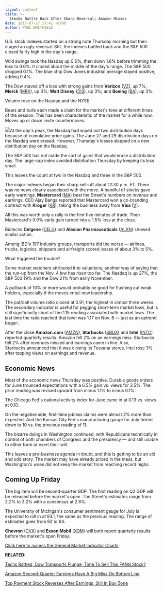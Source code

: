 ```yaml
---
layout: content
title: >-
  Stocks Battle Back After Sharp Reversal; Amazon Misses
date: 2017-07-27 17:42 -0700
author: PAUL WHITFIELD
---
```






U.S. stock indexes started on a strong note Thursday morning but then staged an ugly reversal. Still, the indexes battled back and the S&P 500 closed fairly high in the day's range.




Wild swings took the Nasdaq up 0.6%, then down 1.6% before trimming the loss to 0.6%. It closed about the middle of the day's range. The S&P 500 dropped 0.1%. The blue chip Dow Jones industrial average stayed positive, adding 0.4%.


The Dow staved off a loss with strong gains from **Verizon** ([VZ](https://research.investors.com/quote.aspx?symbol=VZ)), up 7%; **Merck** ([MRK](https://research.investors.com/quote.aspx?symbol=MRK)), up 3%; **Walt Disney** ([DIS](https://research.investors.com/quote.aspx?symbol=DIS)), up 3%; and **Boeing** ([BA](https://research.investors.com/quote.aspx?symbol=BA)), up 3%.


Volume rose on the Nasdaq and the NYSE.


Bears and bulls each made a claim for the market's tone at different times of the session. This has been characteristic of the market for a while now. Moves up or down invite countermoves.


![](https://www.investors.com/wp-content/uploads/2017/07/MP072717-159x300.png)At the day's peak, the Nasdaq had wiped out two distribution days because of cumulative price gains. The June 27 and 29 distribution days on the Nasdaq were erased. However, Thursday's losses slapped on a new distribution day on the Nasdaq.


The S&P 500 has not made the sort of gains that would erase a distribution day. The large-cap index avoided distribution Thursday by keeping its loss small.


This leaves the count at two in the Nasdaq and three in the S&P 500.


The major indexes began their sharp sell-off about 12:30 p.m. ET. There was no news clearly associated with the move. A handful of stocks gave early warnings. **Mastercard** ([MA](https://research.investors.com/quote.aspx?symbol=MA)) beat the Street's numbers on revenue and earnings. CEO Ajay Banga reported that Mastercard won a co-branding contract with **Kroger** ([KR](https://research.investors.com/quote.aspx?symbol=KR)), taking the business away from **Visa** ([V](https://research.investors.com/quote.aspx?symbol=V)).


All this was worth only a rally in the first five minutes of trade. Then Mastercard's 0.9% early gain turned into a 1.5% loss at the close.


Biotechs **Celgene** ([CELG](https://research.investors.com/quote.aspx?symbol=CELG)) and **Alexion Pharmaceuticals** ([ALXN](https://research.investors.com/quote.aspx?symbol=ALXN)) showed similar action.


Among IBD's 197 industry groups, transports did the worse — airlines, trucks, logistics, shippers and airfreight scored losses of about 3% to 5%.


What triggered the trouble?


Some market watchers attributed it to valuations, another way of saying that the run-up from the Nov. 4 low has risen too far. The Nasdaq is up 27%, the S&P 500 19% and the Dow 21% from early November.


A pullback of 10% or more would probably be good for flushing out weak holders, especially if the moves entail new leadership.


The put/call volume ratio closed at 0.91, the highest in almost three weeks. The secondary indicator is useful for pegging short-term market lows, but is still significantly short of the 1.15 reading associated with market lows. The last time the ratio reached that level was 1.17 on Nov. 8 — just as an uptrend began.


After the close **Amazon.com** ([AMZN](https://research.investors.com/quote.aspx?symbol=AMZN)), **Starbucks** ([SBUX](https://research.investors.com/quote.aspx?symbol=SBUX)) and **Intel** ([INTC](https://research.investors.com/quote.aspx?symbol=INTC)) reported quarterly results. Amazon fell 2% on an earnings miss. Starbucks fell 2% after revenues missed and earnings came in line. Also, Starbucks announced that it was closing its Teavana stores. Intel rose 3% after topping views on earnings and revenue.


Economic News
-------------


Most of the economic news Thursday was positive. Durable goods orders for June trounced expectations with a 6.5% gain vs. views for 3.5%. The prior reading was revised upward from minus 1.1% to minus 0.1%.


The Chicago Fed's national activity index for June came in at 0.13 vs. views at 0.10.


On the negative side, first-time jobless claims were almost 2% more than expected. And the Kansas City Fed's manufacturing gauge for July ticked down to 10 vs. the previous reading of 11.


The bizarre doings in Washington continued, with Republicans technically in control of both chambers of Congress and the presidency — and still unable to either form or exert their will.


This leaves a pro-business agenda in doubt, and this is getting to be an old and odd story. The market may have already priced in the mess, but Washington's woes did not keep the market from reaching record highs.


Coming Up Friday
----------------


The big item will be second-quarter GDP. The first reading on Q2 GDP will be released before the market's open. The Street's estimates range from 2.2% to 3.2% with a consensus at 2.6%.


The University of Michigan's consumer sentiment gauge for July is expected to roll in at 93.1, the same as the previous reading. The range of estimates goes from 92 to 94.


**Chevron** ([CVX](https://research.investors.com/quote.aspx?symbol=CVX)) and **Exxon Mobil** ([XOM](https://research.investors.com/quote.aspx?symbol=XOM)) will both report quarterly results before the market's open Friday.


[Click here to access the General Market Indicator Charts](https://www.investors.com/wp-content/uploads/2017/07/IBD2707152852GMI.pdf).


**RELATED:**


[Techs Rattled, Dow Transports Plunge; Time To Sell This FANG Stock?](https://www.investors.com/market-trend/stock-market-today/techs-get-rattled-but-few-trigger-true-sell-signals-time-to-sell-alphabet/)


[Amazon Second-Quarter Earnings Have A Big Miss On Bottom Line](https://www.investors.com/news/technology/amazon-second-quarter-earnings-have-a-big-miss-on-bottom-line/)


[Top Payment Stock Reverses After Earnings, Still In Buy Zone](https://www.investors.com/news/mastercard-hits-new-high-on-strong-earnings-growth/)




